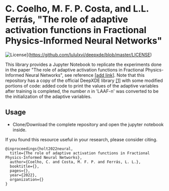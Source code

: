 # C. Coelho, M. F. P. Costa, and L.L. Ferrás, "The role of adaptive activation functions in Fractional Physics-Informed Neural Networks"

![License](https://img.shields.io/github/license/lululxvi/deepxde)](https://github.com/lululxvi/deepxde/blob/master/LICENSE)

This library provides a Jupyter Notebook to replicate the experiments done in the paper "The role of adaptive activation functions in Fractional Physics-Informed Neural Networks", see reference [[add link]](https://arxiv.org).
Note that this repository has a copy of the official DeepXDE library [[1]](https://github.com/lululxvi/deepxde) with some modified portions of code: added code to print the values of the adaptive variables after training is completed, the number $n$ in 'LAAF-n' was converted to be the initialization of the adaptive variables.


## Usage

- Clone/Download the complete repository and open the jupyter notebook inside.


If you found this resource useful in your research, please consider citing.

```
@inproceedings{holt2022neural,
  title={The role of adaptive activation functions in Fractional Physics-Informed Neural Networks},
  author={Coelho, C. and Costa, M. F. P. and Ferrás, L. L.},
  booktitle={},
  pages={},
  year={2022},
  organization={}
}

```
